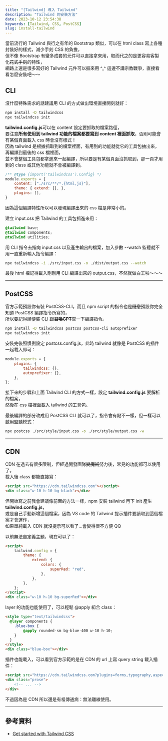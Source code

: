 ```yaml
---
title: "[Tailwind] 導入 Tailwind"
description: "Tailwind 的安裝方法"
date: 2023-10-12 23:54:38
keywords: [Tailwind, CSS, PostCSS]
slug: install-tailwind
---
```


當前流行的 Tailwind 與行之有年的 Bootstrap 類似，可以在 html class 寫上各種封裝好的樣式，減少手刻 CSS 的負擔，  
但不像 Bootstrap 有蠻多成套的元件可以直接拿來用，取而代之的是更容易客製化~~花式手刻~~的特性，  
網路上還是很多寫好的 Tailwind 元件可以摳來用 ^_^ 
這邊不講宗教戰爭，直接看看怎麼安裝吧～～　　

## CLI

沒什麼特殊需求的話建議用 CLI 的方式做出環境直接開刻就好：

```bash
npm install -D tailwindcss
npx tailwindcss init
```

**tailwind.config.js**可以在 content 設定要抓取的檔案路徑，  
要注意**所有使用到 tailwind 功能的檔案都要寫到 content 裡面抓取**，否則可能會有某個頁面載入 css 時會沒有樣式！  
因為 tailwind 是根據抓取到的檔案裡面，有用到的功能就從它的工具包抽出來，再編譯到最後的 css 檔裡面，  
並不會整個工具包都拿進來一起編譯，所以要是有某個頁面沒抓取到，那一頁才用到的 class 或其他功能就不會被編譯到。

```js title="tailwind.config.js"
/** @type {import('tailwindcss').Config} */ 
module.exports = { 
	content: ["./src/**/*.{html,js}"], 
	theme: { extend: {}, }, 
	plugins: [], 
}
```
因為這個編譯特性所以可以發現編譯出來的 css 檔是非常小的。

建立 input.css 把 Tailwind 的工具包抓進來用：

```css title="./src/input.css"
@tailwind base; 
@tailwind components; 
@tailwind utilities;
```


用 CLI 指令去指向 input.css 以及產生輸出的檔案，加入參數 --watch 監聽就不用一直重新輸入指令編譯：

```bash
npx tailwindcss -i ./src/input.css -o ./dist/output.css --watch
```

最後 html 檔記得載入剛剛用 CLI 編譯出來的 output.css，不然就做白工啦～～～

---


## PostCSS

官方示範預設你有裝 PostCSS-CLI，而且 npm script 的指令也是~~隨意~~預設你完全知道 PostCSS 編譯指令所寫的，  
所以要記得順便裝 CLI 跟~~**召喚GPT**~~查一下編譯指令。　　

```bash
npm install -D tailwindcss postcss postcss-cli autoprefixer
npx tailwindcss init
```

安裝完後照慣例設定 postcss.config.js，此時 tailwind 就像是 PostCSS 的插件一起載入即可：  

```js title="postcss.config.js"
module.exports = {
	plugins: {
		tailwindcss: {},
		autoprefixer: {},
	},
};
```

接下來的步驟和上面 Tailwind CLI 的方式一樣，設定 **tailwind.config.js** 要解析的檔案，  
然後在 css 檔裡面載入 tailwind 的工具包。  

最後編譯的部分改成用 PostCSS CLI 就可以了，指令會有點不一樣，但一樣可以啟用監聽模式：

```bash
npx postcss ./src/style/input.css -o ./src/style/output.css -w
```

---

## CDN

CDN 在過去有很多限制，但經過開發團隊~~變魔術~~努力後，常見的功能都可以使用了。  
載入後 class 都能直接寫：

```html
<script src="https://cdn.tailwindcss.com"></script>
<div class="w-10 h-10 bg-black"></div>
```
  

但開始寫之前我會建議像前面的方法一樣，npm 安裝 tailwind 再下 init 產生  **tailwind.config.js**，  
或是自己手動新增這個檔案，因為 VS code 的 Tailwind 提示插件要讀取到這個檔案才會運作，  
如果單純載入 CDN 就沒提示可以看了...會變得很不方便 QQ  

以前無法自定義主題，現在可以了：

```html
<script>
	tailwind.config = {
		theme: {
			extend: {
				colors: {
					superRed: "red",
				},
			},
		},
	};
</script>
<div class="w-10 h-10 bg-superRed"></div>
```


layer 的功能也能使用了，可以輕鬆 @apply 組合 class：

```html
<style type="text/tailwindcss">
  @layer components {
	.blue-box {
		@apply rounded-sm bg-blue-400 w-10 h-10;
	}
  } 
</style>
<div class="blue-box"></div>
```


插件也能載入，可以看到官方示範的是在 CDN 的 url 上寫 query string 載入插件：

```html
<script src="https://cdn.tailwindcss.com?plugins=forms,typography,aspect-ratio,line-clamp"></script>
<div class="prose">
	<!-- ... --> 
</div>
```


不過因為是 CDN 所以還是有祖傳通病：無法離線使用。

---

## 參考資料
- [Get started with Tailwind CSS](https://tailwindcss.com/docs/installation)